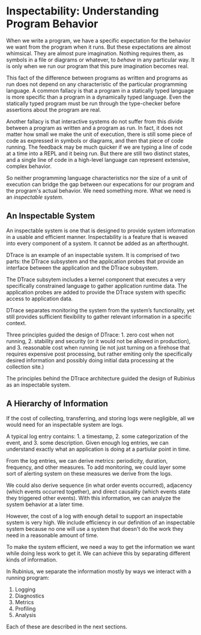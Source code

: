 # Inspectability: Understanding Program Behavior

When we write a program, we have a specific expectation for the behavior we want from the program when it runs. But these expectations are almost whimsical. They are almost pure imagination. Nothing requires them, as symbols in a file or diagrams or whatever, to _behave_ in any particular way. It is only when we run our program that this pure imagination becomes real.

This fact of the difference between programs as written and programs as run does not depend on any characteristic of the particular programming language. A common fallacy is that a program in a statically typed language is more specific than a program in a dynamically typed language. Even the statically typed program must be run through the type-checker before assertions about the program are real.

Another fallacy is that interactive systems do not suffer from this divide between a program as written and a program as run. In fact, it does not matter how small we make the unit of execution, there is still some piece of code as expressed in symbols or diagrams, and then that piece of code running. The feedback may be much quicker if we are typing a line of code at a time into a REPL and it being run. But there are still two distinct states, and a single line of code in a high-level language can represent extensive, complex behavior.

So neither programming language characteristics nor the size of a unit of execution can bridge the gap between our expecations for our program and the program's actual behavior. We need something more. What we need is an _inspectable system_.

## An Inspectable System

An inspectable system is one that is designed to provide system information in a usable and efficient manner. Inspectability is a feature that is weaved into every component of a system. It cannot be added as an afterthought.

DTrace is an example of an inspectable system. It is comprised of two parts: the DTrace subsystem and the application probes that provide an interface between the application and the DTrace subsystem.

The DTrace subsytem includes a kernel component that executes a very specifically constrained language to gather application runtime data. The application probes are added to provide the DTrace system with specific access to application data.

DTrace separates monitoring the system from the system’s functionality, yet still provides sufficient flexibility to gather relevant information in a specific context.

Three principles guided the design of DTrace: 1. zero cost when not running, 2. stability and security (or it would not be allowed in production), and 3. reasonable cost when running (ie not just turning on a firehose that requires expensive post processing, but rather emiting only the specifically desired information and possibly doing initial data processing at the collection site.)

The principles behind the DTrace architecture guided the design of Rubinius as an inspectable system.

## A Hierarchy of Information

If the cost of collecting, transferring, and storing logs were negligible, all we would need for an inspectable system are logs.

A typical log entry contains: 1. a timestamp, 2. some categorization of the event, and 3. some description. Given enough log entries, we can understand exactly what an application is doing at a partiular point in time.

From the log entries, we can derive metrics: periodicity, duration, frequency, and other measures. To add monitoring, we could layer some sort of alerting system on these measures we derive from the logs.

We could also derive sequence (in what order events occurred), adjacency (which events occurred together), and direct causality (which events state they triggered other events). With this information, we can analyze the system behavior at a later time.

However, the cost of a log with enough detail to support an inspectable system is very high. We include efficiency in our definition of an inspectable system because no one will use a system that doesn't do the work they need in a reasonable amount of time.

To make the system efficient, we need a way to get the information we want while doing less work to get it. We can achieve this by separating different kinds of information.

In Rubinius, we separate the information mostly by ways we interact with a running program:

1. Logging
2. Diagnostics
3. Metrics
4. Profiling
5. Analysis

Each of these are described in the next sections.
